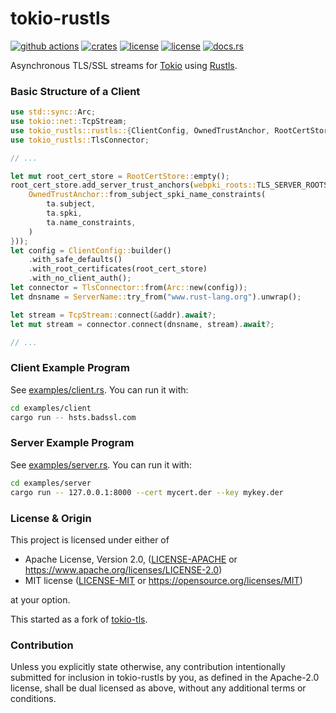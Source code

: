 # tokio-rustls
[![github actions](https://github.com/rustls/tokio-rustls/workflows/CI/badge.svg)](https://github.com/rustls/tokio-rustls/actions)
[![crates](https://img.shields.io/crates/v/tokio-rustls.svg)](https://crates.io/crates/tokio-rustls)
[![license](https://img.shields.io/badge/License-MIT-blue.svg)](https://github.com/rustls/tokio-rustls/blob/main/LICENSE-MIT)
[![license](https://img.shields.io/badge/License-Apache%202.0-blue.svg)](https://github.com/rustls/tokio-rustls/blob/main/LICENSE-APACHE)
[![docs.rs](https://docs.rs/tokio-rustls/badge.svg)](https://docs.rs/tokio-rustls)

Asynchronous TLS/SSL streams for [Tokio](https://tokio.rs/) using
[Rustls](https://github.com/rustls/rustls).

### Basic Structure of a Client

```rust
use std::sync::Arc;
use tokio::net::TcpStream;
use tokio_rustls::rustls::{ClientConfig, OwnedTrustAnchor, RootCertStore, ServerName};
use tokio_rustls::TlsConnector;

// ...

let mut root_cert_store = RootCertStore::empty();
root_cert_store.add_server_trust_anchors(webpki_roots::TLS_SERVER_ROOTS.0.iter().map(|ta| {
    OwnedTrustAnchor::from_subject_spki_name_constraints(
        ta.subject,
        ta.spki,
        ta.name_constraints,
    )
}));
let config = ClientConfig::builder()
    .with_safe_defaults()
    .with_root_certificates(root_cert_store)
    .with_no_client_auth();
let connector = TlsConnector::from(Arc::new(config));
let dnsname = ServerName::try_from("www.rust-lang.org").unwrap();

let stream = TcpStream::connect(&addr).await?;
let mut stream = connector.connect(dnsname, stream).await?;

// ...
```

### Client Example Program

See [examples/client.rs](examples/client.rs). You can run it with:

```sh
cd examples/client
cargo run -- hsts.badssl.com
```

### Server Example Program

See [examples/server.rs](examples/server.rs). You can run it with:

```sh
cd examples/server
cargo run -- 127.0.0.1:8000 --cert mycert.der --key mykey.der
```

### License & Origin

This project is licensed under either of

 * Apache License, Version 2.0, ([LICENSE-APACHE](LICENSE-APACHE) or
   https://www.apache.org/licenses/LICENSE-2.0)
 * MIT license ([LICENSE-MIT](LICENSE-MIT) or
   https://opensource.org/licenses/MIT)

at your option.

This started as a fork of [tokio-tls](https://github.com/tokio-rs/tokio-tls).

### Contribution

Unless you explicitly state otherwise, any contribution intentionally submitted
for inclusion in tokio-rustls by you, as defined in the Apache-2.0 license, shall be
dual licensed as above, without any additional terms or conditions.

